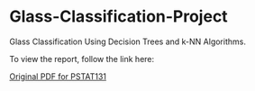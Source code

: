 # Glass-Classification-Project
Glass Classification Using Decision Trees and k-NN Algorithms.

To view the report, follow the link here:

[Original PDF for PSTAT131](https://github.com/siyuanligit/Glass-Classification/blob/master/Final%20Project.pdf)